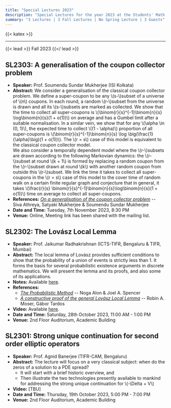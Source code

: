 ```yaml
---
title: "Special Lectures 2023"
description: "Special Lectures for the year 2023 at the Students' Math Club at Indian Statistical Institute, Bangalore."
summary: "3 Lectures | 3 Fall Lectures | No Spring Lecture | 3 Guests"
---
```


{{< katex >}}

---

{{< lead >}}
Fall 2023
{{</ lead >}}

## SL2303: A generalisation of the coupon collector problem

- **Speaker:** Prof. Soumendu Sundar Mukherjee (ISI Kolkata)
- **Abstract:** We consider a generalisation of the classical coupon collector problem. We define a super-coupon to be any \\(s-\\)subset of a universe of \\(n\\) coupons. In each round, a random \\(r-\\)subset from the universe is drawn and all its \\(s-\\)subsets are marked as collected. We show that the time to collect all super-coupons is \\(\binom{r}{s}^{-1}\binom{n}{s} \log\binom{n}{s}(1 + o(1))\\) on average and has a Gumbel limit after a suitable normalisation. In a similar vein, we show that for any \\(\alpha \in (0, 1)\\), the expected time to collect \\((1 - \alpha)\\) proportion of all super-coupons is \\(\binom{r}{s}^{-1}\binom{n}{s} \log \big(\frac{1}{\alpha}\big)(1 + o(1))\\). The \\(r = s\\) case of this model is equivalent to the classical coupon collector model.  
  We also consider a temporally dependent model where the \\(r-\\)subsets are drawn according to the following Markovian dynamics: the \\(r-\\)subset at round \\(k + 1\\) is formed by replacing a random coupon from the \\(r-\\)subset drawn at round \\(k\\) with another random coupon from outside this \\(r-\\)subset. We link the time it takes to collect all super-coupons in the \\(r = s\\) case of this model to the cover time of random walk on a certain finite regular graph and conjecture that in general, it takes \\(\frac{r}{s} \binom{r}{s}^{-1}\binom{n}{s}\log\binom{n}{s}(1 + o(1))\\) time on average to collect all super-coupons.
- **References:** [_On a generalisation of the coupon collector problem_](https://arxiv.org/abs/2304.01145) -- Siva Athreya, Satyaki Mukherjee & Soumendu Sundar Mukherjee
- **Date and Time:** Tuesday, 7th November 2023, 8:30 PM
- **Venue:** Online, Meeting link has been shared with the mailing list.

## SL2302: The Lovász Local Lemma

- **Speaker:** Prof. Jaikumar Radhakrishnan (ICTS-TIFR, Bengaluru & TIFR, Mumbai)
- **Abstract:** The local lemma of Lovász provides sufficient conditions to show that the probability of a union of events is strictly less than 1. It forms the basis for several probabilistic existence arguments in discrete mathematics. We will present the lemma and its proofs, and also some of its applications.
- **Notes:** Available [here](https://drive.google.com/file/d/1lf3ckc6S5RprbeMAOABN75ySRGUijpc7/view).
- **References:**
  - [_The Probabilistic Method_](https://web.archive.org/http://math.bme.hu/~gabor/oktatas/SztoM/AlonSpencer.ProbMethod3ed.pdf) -- Noga Alon & Joel A. Spencer
  - [_A constructive proof of the general Lovász Local Lemma_](https://arxiv.org/abs/0903.0544) -- Robin A. Moser, Gábor Tardos
- **Video:** Available [here](https://youtu.be/KWE9Dn7oBtE).
- **Date and Time:** Saturday, 28th October 2023, 11:00 AM - 1:00 PM
- **Venue:** 2nd Floor Auditorium, Academic Building

## SL2301: Strong unique continuation for second order elliptic operators

- **Speaker:** Prof. Agnid Banerjee (TIFR-CAM, Bengaluru)
- **Abstract:** The lecture will focus on a very classical subject: when do the zeros of a solution to a PDE spread?
  - It will start with a brief historic overview, and
  - Then illustrate the two technologies presently available to mankind for addressing the strong unique continuation for \\(-\Delta + V\\)
- **Video:** [TBU]
- **Date and Time:** Thursday, 19th October 2023, 5:00 PM - 7:00 PM
- **Venue:** 2nd Floor Auditorium, Academic Building

